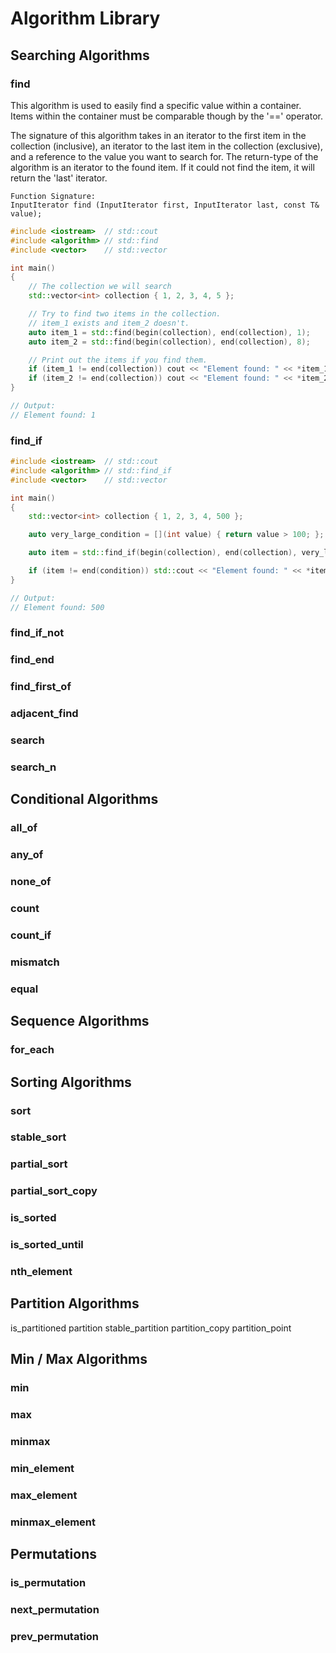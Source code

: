 # Algorithm Library

## Searching Algorithms

### find

This algorithm is used to easily find a specific value within a container. Items within the container must be comparable though by the '==' operator. 

The signature of this algorithm takes in an iterator to the first item in the collection (inclusive), an iterator to the last item in the collection (exclusive), and a reference to the value you want to search for. The return-type of the algorithm is an iterator to the found item. If it could not find the item, it will return the 'last' iterator. 

```
Function Signature:
InputIterator find (InputIterator first, InputIterator last, const T& value);
```

```cpp
#include <iostream>  // std::cout
#include <algorithm> // std::find
#include <vector>    // std::vector

int main()
{
	// The collection we will search
	std::vector<int> collection { 1, 2, 3, 4, 5 };

	// Try to find two items in the collection.
	// item_1 exists and item_2 doesn't.
	auto item_1 = std::find(begin(collection), end(collection), 1);
	auto item_2 = std::find(begin(collection), end(collection), 8);

	// Print out the items if you find them.
	if (item_1 != end(collection)) cout << "Element found: " << *item_1 << endl;
	if (item_2 != end(collection)) cout << "Element found: " << *item_2 << endl;
}

// Output:
// Element found: 1
```

### find_if

```cpp
#include <iostream>  // std::cout
#include <algorithm> // std::find_if
#include <vector>    // std::vector

int main()
{
	std::vector<int> collection { 1, 2, 3, 4, 500 };

	auto very_large_condition = [](int value) { return value > 100; };

	auto item = std::find_if(begin(collection), end(collection), very_large_condition);

	if (item != end(condition)) std::cout << "Element found: " << *item << endl;
}

// Output:
// Element found: 500
```

### find_if_not
### find_end
### find_first_of
### adjacent_find
### search
### search_n

## Conditional Algorithms

### all_of
### any_of
### none_of
### count
### count_if
### mismatch
### equal

## Sequence Algorithms

### for_each

## Sorting Algorithms

### sort
### stable_sort
### partial_sort
### partial_sort_copy
### is_sorted
### is_sorted_until
### nth_element

## Partition Algorithms

is_partitioned
partition
stable_partition
partition_copy
partition_point

## Min / Max Algorithms

### min
### max
### minmax
### min_element
### max_element
### minmax_element

## Permutations

### is_permutation
### next_permutation
### prev_permutation
